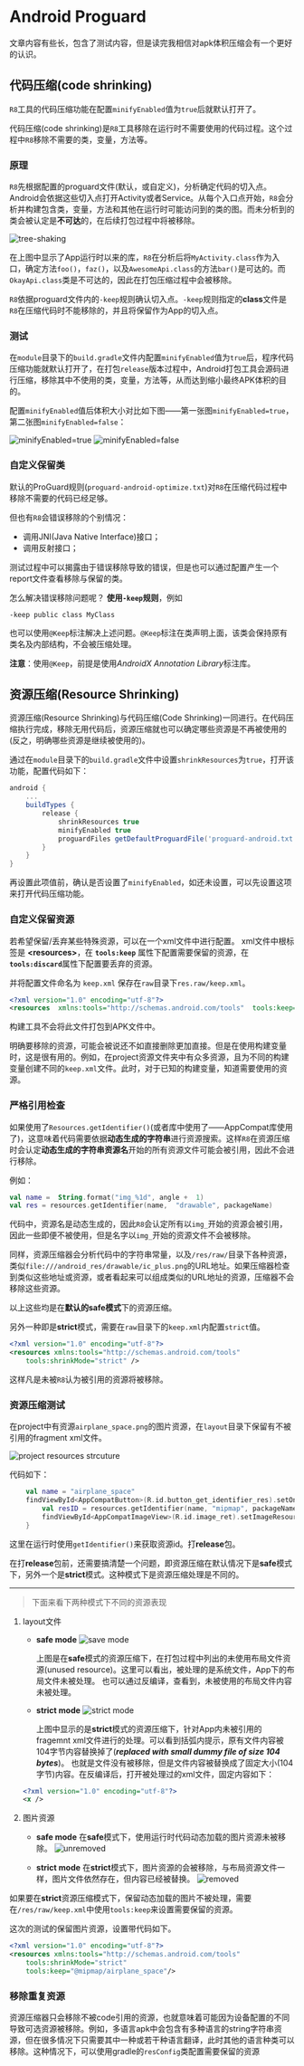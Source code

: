 
# Android  Proguard

文章内容有些长，包含了测试内容，但是读完我相信对apk体积压缩会有一个更好的认识。

## 代码压缩(code shrinking)

<code>R8</code>工具的代码压缩功能在配置<code>minifyEnabled</code>值为<code>true</code>后就默认打开了。

代码压缩(code shrinking)是<code>R8</code>工具移除在运行时不需要使用的代码过程。这个过程中<code>R8</code>移除不需要的类，变量，方法等。


### 原理

<code>R8</code>先根据配置的proguard文件(默认，或自定义)，分析确定代码的切入点。Android会依据这些切入点打开Activity或者Service。从每个入口点开始，<code>R8</code>会分析并构建包含类，变量，方法和其他在运行时可能访问到的类的图。而未分析到的类会被认定是**不可达**的，在后续打包过程中将被移除。

![tree-shaking](https://github.com/sanren1024/knowledges/blob/main/android/images/proguard/proguard_tree-shaking.png)

在上图中显示了App运行时以来的库，<code>R8</code>在分析后将<code>MyActivity.class</code>作为入口，确定方法<code>foo()</code>，<code>faz()</code>，以及<code>AwesomeApi.class</code>的方法<code>bar()</code>是可达的。而<code>OkayApi.class</code>类是不可达的，因此在打包压缩过程中会被移除。

<code>R8</code>依据proguard文件内的<code>-keep</code>规则确认切入点。<code>-keep</code>规则指定的**class**文件是<code>R8</code>在压缩代码时不能移除的，并且将保留作为App的切入点。


### 测试

在<code>module</code>目录下的<code>build.gradle</code>文件内配置<code>minifyEnabled</code>值为<code>true</code>后，程序代码压缩功能就默认打开了，在打包<code>release</code>版本过程中，Android打包工具会源码进行压缩，移除其中不使用的类，变量，方法等，从而达到缩小最终APK体积的目的。

配置<code>minifyEnabled</code>值后体积大小对比如下图——第一张图<code>minifyEnabled=true</code>，第二张图<code>minifyEnabled=false</code>：

![minifyEnabled=true](https://github.com/sanren1024/knowledges/blob/main/android/images/proguard/Screenshot%20from%202020-10-27%2014-06-44.png) ![minifyEnabled=false](https://github.com/sanren1024/knowledges/blob/main/android/images/proguard/Screenshot%20from%202020-10-27%2014-09-05.png) 


### 自定义保留类

默认的ProGuard规则(<code>proguard-android-optimize.txt</code>)对<code>R8</code>在压缩代码过程中移除不需要的代码已经足够。

但也有<code>R8</code>会错误移除的个别情况：

- 调用JNI(Java Native Interface)接口； 
- 调用反射接口；

测试过程中可以揭露由于错误移除导致的错误，但是也可以通过配置产生一个report文件查看移除与保留的类。

怎么解决错误移除问题呢？ **使用<code>-keep</code>规则**，例如

```script
-keep public class MyClass
```

也可以使用<code>@Keep</code>标注解决上述问题。<code>@Keep</code>标注在类声明上面，该类会保持原有类名及内部结构，不会被压缩处理。

**注意**：使用<code>@Keep</code>，前提是使用*AndroidX Annotation Library*标注库。


## 资源压缩(Resource Shrinking)

资源压缩(Resource Shrinking)与代码压缩(Code Shrinking)一同进行。在代码压缩执行完成，移除无用代码后，资源压缩就也可以确定哪些资源是不再被使用的(反之，明确哪些资源是继续被使用的)。

通过在<code>module</code>目录下的<code>build.gradle</code>文件中设置<code>shrinkResources</code>为<code>true</code>，打开该功能，配置代码如下：

```groovy
android {
    ...
    buildTypes {
        release {
            shrinkResources true
            minifyEnabled true
            proguardFiles getDefaultProguardFile('proguard-android.txt'), 'proguard-rules.pro'
        }
    }
}
```

再设置此项值前，确认是否设置了<code>minifyEnabled</code>，如还未设置，可以先设置这项来打开代码压缩功能。


### 自定义保留资源

若希望保留/丢弃某些特殊资源，可以在一个xml文件中进行配置。
xml文件中根标签是  **\<resources\>**，在 <code>**tools:keep**</code> 属性下配置需要保留的资源，在<code>**tools:discard**</code>属性下配置要丢弃的资源。

并将配置文件命名为 <code>keep.xml</code> 保存在<code>raw</code>目录下<code>res.raw/keep.xml</code>。

```xml
<?xml version="1.0" encoding="utf-8"?>  
<resources  xmlns:tools="http://schemas.android.com/tools"  tools:keep="@layout/l_used*_c,@layout/l_used_a,@layout/l_used_b*"  tools:discard="@layout/unused2"  />
```

构建工具不会将此文件打包到APK文件中。

明确要移除的资源，可能会被说还不如直接删除更加直接。但是在使用构建变量时，这是很有用的。例如，在project资源文件夹中有众多资源，且为不同的构建变量创建不同的<code>keep.xml</code>文件。此时，对于已知的构建变量，知道需要使用的资源。


### 严格引用检查

如果使用了<code>Resources.getIdentifier()</code>(或者库中使用了——AppCompat库使用了)，这意味着代码需要依据**动态生成的字符串**进行资源搜索。这样<code>R8</code>在资源压缩时会认定**动态生成的字符串资源名**开始的所有资源文件可能会被引用，因此不会进行移除。

例如：

```kotlin
val name =  String.format("img_%1d", angle +  1)  
val res = resources.getIdentifier(name,  "drawable", packageName)
```

代码中，资源名是动态生成的，因此<code>R8</code>会认定所有以<code>img_</code>开始的资源会被引用，因此一些即便不被使用，但是名字以<code>img_</code>开始的资源文件不会被移除。

同样，资源压缩器会分析代码中的字符串常量，以及<code>/res/raw/</code>目录下各种资源，类似<code>file:///android_res/drawable/ic_plus.png</code>的URL地址。如果压缩器检查到类似这些地址或资源，或者看起来可以组成类似的URL地址的资源，压缩器不会移除这些资源。

以上这些均是在**默认的safe模式**下的资源压缩。

另外一种即是**strict**模式，需要在<code>raw</code>目录下的<code>keep.xml</code>内配置<code>strict</code>值。

```xml
<?xml version="1.0" encoding="utf-8"?>
<resources xmlns:tools="http://schemas.android.com/tools"
    tools:shrinkMode="strict" />
```
这样凡是未被<code>R8</code>认为被引用的资源将被移除。


### 资源压缩测试

在project中有资源<code>airplane_space.png</code>的图片资源，在<code>layout</code>目录下保留有不被引用的fragment xml文件。

![project resources strcuture](https://github.com/sanren1024/knowledges/blob/main/android/images/proguard/Screenshot%20from%202020-10-28%2011-46-44.png)

代码如下：

```kotlin
    val name = "airplane_space"
    findViewById<AppCompatButton>(R.id.button_get_identifier_res).setOnClickListener {
        val resID = resources.getIdentifier(name, "mipmap", packageName)
        findViewById<AppCompatImageView>(R.id.image_ret).setImageResource(resID)
    }
```

这里在运行时使用<code>getIdentifier()</code>来获取资源id。打**release**包。

在打**release**包前，还需要搞清楚一个问题，即资源压缩在默认情况下是**safe**模式下，另外一个是**strict**模式。这种模式下是资源压缩处理是不同的。

----

> 下面来看下两种模式下不同的资源表现

1. layout文件

    - **safe mode**
        ![save mode](https://github.com/sanren1024/knowledges/blob/main/android/images/proguard/proguard_shrink_resources_safe_mode.png)
    
      上图是在**safe**模式的资源压缩下，在打包过程中列出的未使用布局文件资源(unused resource)。这里可以看出，被处理的是系统文件，App下的布局文件未被处理。
    也可以通过反编译，查看到，未被使用的布局文件内容未被处理。

    - **strict mode**
        ![strict mode](https://github.com/sanren1024/knowledges/blob/main/android/images/proguard/proguard_shrink_resource_strict_mode.png)
         
      上图中显示的是**strict**模式的资源压缩下，针对App内未被引用的fragemnt  xml文件进行的处理。可以看到括弧内提示，原有文件内容被104字节内容替换掉了(***replaced with small dummy file of size 104 bytes***)。
  也就是文件没有被移除，但是文件内容被替换成了固定大小(104字节)内容。在反编译后，打开被处理过的xml文件，固定内容如下：
  
    ```xml
	<?xml version="1.0" encoding="utf-8"?>
	<x />
    ```
    
2. 图片资源

    - **safe mode**
        在**safe**模式下，使用运行时代码动态加载的图片资源未被移除。
        ![unremoved](https://github.com/sanren1024/knowledges/blob/main/android/images/proguard/proguard_shrink_resources_image_safe_mode.png)
      
    - **strict mode**
      在**strict**模式下，图片资源的会被移除，与布局资源文件一样，图片文件依然存在，但内容已经被替换。
      ![removed](https://github.com/sanren1024/knowledges/blob/main/android/images/proguard/proguard_shrink_resources_image_strict_mode.png)

如果要在**strict**资源压缩模式下，保留动态加载的图片不被处理，需要在<code>/res/raw/keep.xml</code>中使用<code>tools:keep</code>来设置需要保留的资源。

这次的测试的保留图片资源，设置带代码如下。
```xml
<?xml version="1.0" encoding="utf-8"?>
<resources xmlns:tools="http://schemas.android.com/tools"
    tools:shrinkMode="strict"
    tools:keep="@mipmap/airplane_space"/>
```


### 移除重复资源

资源压缩器只会移除不被code引用的资源，也就意味着可能因为设备配置的不同导致可选资源被移除。例如，多语言apk中会包含有多种语言的string字符串资源，但在很多情况下只需要其中一种或若干种语言翻译，此时其他的语言种类可以移除。这种情况下，可以使用gradle的<code>resConfig</code>类配置需要保留的资源

<!--stackedit_data:
eyJoaXN0b3J5IjpbLTYyMTg4NDExLDE1OTA2NTUwOTMsLTE2Nz
M2MTI2NjEsLTE2MDA2NTEwNjYsNjM4NzI2NDM0LDIwMzg5MTU2
MCw3NDA5ODEyOTQsMTkwMDYzODc2NiwtMTAyODAxOTg5OCwxMz
kyMTQyNTQyLC0xMjYyMTI1NzczLDY0NzAyMjY0MiwtMjAyMjMw
NjkzOSwtMTEwMzk0MTE3OF19
-->